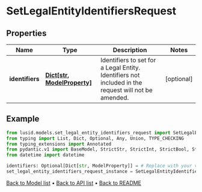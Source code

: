 # SetLegalEntityIdentifiersRequest

## Properties
Name | Type | Description | Notes
------------ | ------------- | ------------- | -------------
**identifiers** | [**Dict[str, ModelProperty]**](ModelProperty.md) | Identifiers to set for a Legal Entity. Identifiers not included in the request will not be amended. | [optional] 
## Example

```python
from lusid.models.set_legal_entity_identifiers_request import SetLegalEntityIdentifiersRequest
from typing import List, Dict, Optional, Any, Union, TYPE_CHECKING
from typing_extensions import Annotated
from pydantic.v1 import BaseModel, StrictStr, StrictInt, StrictBool, StrictFloat, StrictBytes, Field, validator, ValidationError, conlist, constr
from datetime import datetime

identifiers: Optional[Dict[str, ModelProperty]] = # Replace with your value
set_legal_entity_identifiers_request_instance = SetLegalEntityIdentifiersRequest(identifiers=identifiers)

```

[Back to Model list](../README.md#documentation-for-models) &#8226; [Back to API list](../README.md#documentation-for-api-endpoints) &#8226; [Back to README](../README.md)

